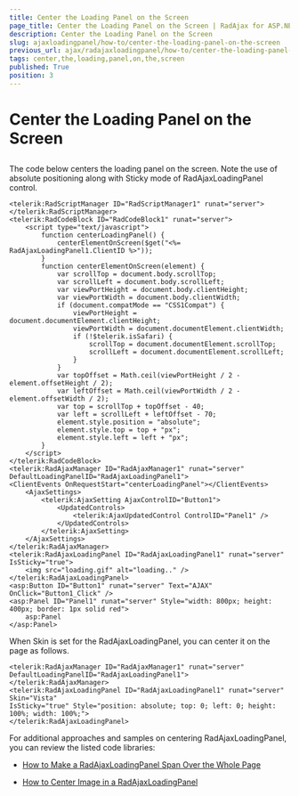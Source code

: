 ```yaml
---
title: Center the Loading Panel on the Screen
page_title: Center the Loading Panel on the Screen | RadAjax for ASP.NET AJAX Documentation
description: Center the Loading Panel on the Screen
slug: ajaxloadingpanel/how-to/center-the-loading-panel-on-the-screen
previous_url: ajax/radajaxloadingpanel/how-to/center-the-loading-panel-on-the-screen
tags: center,the,loading,panel,on,the,screen
published: True
position: 3
---
```


# Center the Loading Panel on the Screen


## 

The code below centers the loading panel on the screen. Note the use of absolute positioning along with Sticky mode of RadAjaxLoadingPanel control.

````ASP.NET
<telerik:RadScriptManager ID="RadScriptManager1" runat="server">
</telerik:RadScriptManager>
<telerik:RadCodeBlock ID="RadCodeBlock1" runat="server">
	<script type="text/javascript">
	    function centerLoadingPanel() {
	        centerElementOnScreen($get("<%= RadAjaxLoadingPanel1.ClientID %>"));
	    }
	    function centerElementOnScreen(element) {
	        var scrollTop = document.body.scrollTop;
	        var scrollLeft = document.body.scrollLeft;
	        var viewPortHeight = document.body.clientHeight;
	        var viewPortWidth = document.body.clientWidth;
	        if (document.compatMode == "CSS1Compat") {
	            viewPortHeight = document.documentElement.clientHeight;
	            viewPortWidth = document.documentElement.clientWidth;
	            if (!$telerik.isSafari) {
	                scrollTop = document.documentElement.scrollTop;
	                scrollLeft = document.documentElement.scrollLeft;
	            }
	        }
	        var topOffset = Math.ceil(viewPortHeight / 2 - element.offsetHeight / 2);
	        var leftOffset = Math.ceil(viewPortWidth / 2 - element.offsetWidth / 2);
	        var top = scrollTop + topOffset - 40;
	        var left = scrollLeft + leftOffset - 70;
	        element.style.position = "absolute";
	        element.style.top = top + "px";
	        element.style.left = left + "px";
	    }
	</script>
</telerik:RadCodeBlock>
<telerik:RadAjaxManager ID="RadAjaxManager1" runat="server" DefaultLoadingPanelID="RadAjaxLoadingPanel1">
<ClientEvents OnRequestStart="centerLoadingPanel"></ClientEvents>
	<AjaxSettings>
	    <telerik:AjaxSetting AjaxControlID="Button1">
	        <UpdatedControls>
	            <telerik:AjaxUpdatedControl ControlID="Panel1" />
	        </UpdatedControls>
	    </telerik:AjaxSetting>
	</AjaxSettings>
</telerik:RadAjaxManager>
<telerik:RadAjaxLoadingPanel ID="RadAjaxLoadingPanel1" runat="server" IsSticky="true">
	<img src="loading.gif" alt="loading.." />
</telerik:RadAjaxLoadingPanel>
<asp:Button ID="Button1" runat="server" Text="AJAX" OnClick="Button1_Click" />
<asp:Panel ID="Panel1" runat="server" Style="width: 800px; height: 400px; border: 1px solid red">
	asp:Panel
</asp:Panel>
````



When Skin is set for the RadAjaxLoadingPanel, you can center it on the page as follows.

````ASP.NET
<telerik:RadAjaxManager ID="RadAjaxManager1" runat="server" DefaultLoadingPanelID="RadAjaxLoadingPanel1">
</telerik:RadAjaxManager>
<telerik:RadAjaxLoadingPanel ID="RadAjaxLoadingPanel1" runat="server" Skin="Vista"
IsSticky="true" Style="position: absolute; top: 0; left: 0; height: 100%; width: 100%;">
</telerik:RadAjaxLoadingPanel>
````



For additional approaches and samples on centering RadAjaxLoadingPanel, you can review the listed code libraries:

* [How to Make a RadAjaxLoadingPanel Span Over the Whole Page](http://www.telerik.com/community/code-library/aspnet-ajax/ajax/how-to-make-a-radajaxloadingpanel-span-over-the-whole-page.aspx)

* [How to Center Image in a RadAjaxLoadingPanel](http://www.telerik.com/community/code-library/aspnet-ajax/ajax/how-to-center-image-in-a-radajaxloadingpanel.aspx)

